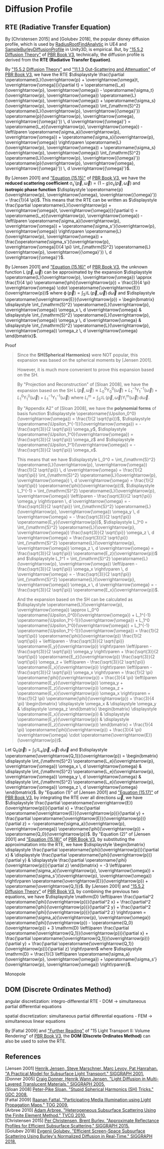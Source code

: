 # Diffusion Profile

## RTE (Radiative Transfer Equation)  

By \[Christensen 2015\] and \[Golubev 2018\], the popular disney diffusion profile, which is used by [RadiusRootFindAnalytic](https://github.com/EpicGames/UnrealEngine/blob/4.27/Engine/Shaders/Private/SubsurfaceBurleyNormalized.ush#L347) in UE4 and [SampleBurleyDiffusionProfile](https://github.com/Unity-Technologies/Graphics/blob/v10.8.0/com.unity.render-pipelines.high-definition/Runtime/Material/SubsurfaceScattering/SubsurfaceScattering.compute#L182) in Unity3D, is empirical. But, by ["15.5.2 Diffusion Theory"](https://www.pbr-book.org/3ed-2018/Light_Transport_II_Volume_Rendering/Subsurface_Scattering_Using_the_Diffusion_Equation#DiffusionTheory) of [PBR Book V3](https://www.pbr-book.org/3ed-2018/contents), technically, the diffusion profile is derived from the **RTE (Radiative Transfer Equation)**.  

By ["15.5.2 Diffusion Theory"](https://www.pbr-book.org/3ed-2018/Light_Transport_II_Volume_Rendering/Subsurface_Scattering_Using_the_Diffusion_Equation#DiffusionTheory) and ["11.1.3 Out-Scattering and Attenuation"](https://www.pbr-book.org/3ed-2018/Volume_Scattering/Volume_Scattering_Processes#Out-ScatteringandAttenuation) of [PBR Book V3](https://www.pbr-book.org/3ed-2018/contents), we have the RTE $\displaystyle \frac{\partial \operatorname{L}(\overrightarrow{p} + \overrightarrow{\omega}t, \overrightarrow{\omega})}{\partial t} = \operatorname{L_e}(\overrightarrow{p}, \overrightarrow{\omega}) - \operatorname{\sigma_t}(\overrightarrow{p}, \overrightarrow{\omega}) \operatorname{L}(\overrightarrow{p}, \overrightarrow{\omega}) + \operatorname{\sigma_s}(\overrightarrow{p}, \overrightarrow{\omega}) \int_{\mathrm{S}^2} \operatorname{L}(\overrightarrow{p}, \overrightarrow{{\omega}'}) \operatorname{p}(\overrightarrow{p}, \overrightarrow{\omega}, \overrightarrow{{\omega}'}) \, d \overrightarrow{{\omega}'} = \operatorname{L_e}(\overrightarrow{p}, \overrightarrow{\omega}) - \left\lparen \operatorname{\sigma_a}(\overrightarrow{p}, \overrightarrow{\omega}) + \operatorname{\sigma_s}(\overrightarrow{p}, \overrightarrow{\omega}) \right\rparen \operatorname{L}(\overrightarrow{p}, \overrightarrow{\omega}) + \operatorname{\sigma_s}(\overrightarrow{p}, \overrightarrow{\omega}) \int_{\mathrm{S}^2} \operatorname{L}(\overrightarrow{p}, \overrightarrow{{\omega}'}) \operatorname{p}(\overrightarrow{p}, \overrightarrow{\omega}, \overrightarrow{{\omega}'}) \, d \overrightarrow{{\omega}'}$.  

By \[Jensen 2001\] and ["Equation \(15.15\)"](https://www.pbr-book.org/3ed-2018/Light_Transport_II_Volume_Rendering/Subsurface_Scattering_Using_the_Diffusion_Equation#DiffusionTheory) of [PBR Book V3](https://www.pbr-book.org/3ed-2018/contents), we have the **reduced scattering coefficient** $\displaystyle \operatorname{\sigma_s'}(\overrightarrow{p}, \overrightarrow{\omega}) = (1 - g) \operatorname{\sigma_s}(\overrightarrow{p}, \overrightarrow{\omega})$ and **isotropic phase function** $\displaystyle \operatorname{p}(\overrightarrow{p}, \overrightarrow{\omega}, \overrightarrow{{\omega}'}) = \frac{1}{4 \pi}$. This means that the RTE can be written as $\displaystyle \frac{\partial \operatorname{L}(\overrightarrow{p} + \overrightarrow{\omega}t, \overrightarrow{\omega})}{\partial t} = \operatorname{L_e}(\overrightarrow{p}, \overrightarrow{\omega}) - \left\lparen \operatorname{\sigma_a}(\overrightarrow{p}, \overrightarrow{\omega}) + \operatorname{\sigma_s'}(\overrightarrow{p}, \overrightarrow{\omega}) \right\rparen \operatorname{L}(\overrightarrow{p}, \overrightarrow{\omega}) + \frac{\operatorname{\sigma_s'}(\overrightarrow{p}, \overrightarrow{\omega})}{4 \pi} \int_{\mathrm{S}^2} \operatorname{L}(\overrightarrow{p}, \overrightarrow{{\omega}'}) \, d \overrightarrow{{\omega}'}$.  

By \[Jensen 2001\] and ["Equation \(15.16\)"](https://www.pbr-book.org/3ed-2018/Light_Transport_II_Volume_Rendering/Subsurface_Scattering_Using_the_Diffusion_Equation#DiffusionTheory) of [PBR Book V3](https://www.pbr-book.org/3ed-2018/contents), the unknown function $\displaystyle \operatorname{L}(\overrightarrow{p}, \overrightarrow{\omega})$ can be approximated by the expansion $\displaystyle \operatorname{L}(\overrightarrow{p}, \overrightarrow{\omega}) \approx \frac{1}{4 \pi} \operatorname{\phi}(\overrightarrow{p}) + \frac{3}{4 \pi} \overrightarrow{\omega} \cdot \operatorname{\overrightarrow{E}}(\overrightarrow{p})$ where $\displaystyle \operatorname{\phi}(\overrightarrow{p}) = \int_{\mathrm{S}^2} \operatorname{L}(\overrightarrow{p}, \overrightarrow{\omega}) \, d \overrightarrow{\omega}$ and $\displaystyle \operatorname{\overrightarrow{E}}(\overrightarrow{p}) = \begin{bmatrix} \displaystyle \int_{\mathrm{S}^2} \operatorname{L}(\overrightarrow{p}, \overrightarrow{\omega}) \omega_x \, d \overrightarrow{\omega} & \displaystyle \int_{\mathrm{S}^2} \operatorname{L}(\overrightarrow{p}, \overrightarrow{\omega}) \omega_y \, d \overrightarrow{\omega} & \displaystyle \int_{\mathrm{S}^2} \operatorname{L}(\overrightarrow{p}, \overrightarrow{\omega}) \omega_z \, d \overrightarrow{\omega} \end{bmatrix}$.  

Proof  

> Since the **SH(Spherical Harmonics)** were NOT popular, this expansion was based on the spherical moments by \[Jensen 2001\].  
> 
> However, it is much more convenient to prove this expansion based on the SH.  
>  
> By "Projection and Reconstruction" of \[Sloan 2008\], we have the expansion based on the SH $\displaystyle \operatorname{L}(\overrightarrow{p}, \overrightarrow{\omega}) \approx L_0^0 \operatorname{\Upsilon_0^0}(\overrightarrow{\omega}) + L_1^{-1} \operatorname{\Upsilon_1^{-1}}(\overrightarrow{\omega}) + L_1^0 \operatorname{\Upsilon_1^0}(\overrightarrow{\omega}) + L_1^{-1} \operatorname{\Upsilon_1^{-1}}(\overrightarrow{\omega})$ where $\displaystyle L_l^m = \int_{\mathrm{S}^2} \operatorname{L}(\overrightarrow{p}, \overrightarrow{\omega}) \operatorname{\Upsilon_l^m}(\overrightarrow{\omega}) \, d \overrightarrow{\omega}$.  
>  
> By "Appendix A2" of \[Sloan 2008\], we have the **polynomial forms** of basis function $\displaystyle \operatorname{\Upsilon_0^0}(\overrightarrow{\omega}) = \frac{1}{2 \sqrt{\pi}}$, $\displaystyle \operatorname{\Upsilon_1^{-1}}(\overrightarrow{\omega}) = - \frac{\sqrt{3}}{2 \sqrt{\pi}} \omega_y$, $\displaystyle \operatorname{\Upsilon_1^0}(\overrightarrow{\omega}) = \frac{\sqrt{3}}{2 \sqrt{\pi}} \omega_z$ and $\displaystyle \operatorname{\Upsilon_1^1}(\overrightarrow{\omega}) = - \frac{\sqrt{3}}{2 \sqrt{\pi}} \omega_x$.  
>  
> This means that we have $\displaystyle L_0^0 = \int_{\mathrm{S}^2} \operatorname{L}(\overrightarrow{p}, \overrightarrow{\omega}) \frac{1}{2 \sqrt{\pi}} \, d \overrightarrow{\omega} = \frac{1}{2 \sqrt{\pi}} \int_{\mathrm{S}^2} \operatorname{L}(\overrightarrow{p}, \overrightarrow{\omega}) \, d \overrightarrow{\omega} = \frac{1}{2 \sqrt{\pi}} \operatorname{\phi}(\overrightarrow{p})$, $\displaystyle L_1^{-1} = \int_{\mathrm{S}^2} \operatorname{L}(\overrightarrow{p}, \overrightarrow{\omega}) \left\lparen - \frac{\sqrt{3}}{2 \sqrt{\pi}} \omega_y \right\rparen \, d \overrightarrow{\omega} = - \frac{\sqrt{3}}{2 \sqrt{\pi}} \int_{\mathrm{S}^2} \operatorname{L}(\overrightarrow{p}, \overrightarrow{\omega}) \omega_y \, d \overrightarrow{\omega} = - \frac{\sqrt{3}}{2 \sqrt{\pi}} \operatorname{E_y}(\overrightarrow{p})$, $\displaystyle L_1^0 = \int_{\mathrm{S}^2} \operatorname{L}(\overrightarrow{p}, \overrightarrow{\omega}) \frac{\sqrt{3}}{2 \sqrt{\pi}} \omega_z \, d \overrightarrow{\omega} = \frac{\sqrt{3}}{2 \sqrt{\pi}} \int_{\mathrm{S}^2} \operatorname{L}(\overrightarrow{p}, \overrightarrow{\omega}) \omega_z \, d \overrightarrow{\omega} = \frac{\sqrt{3}}{2 \sqrt{\pi}} \operatorname{E_z}(\overrightarrow{p})$ and $\displaystyle L_1^1 = \int_{\mathrm{S}^2} \operatorname{L}(\overrightarrow{p}, \overrightarrow{\omega}) \left\lparen - \frac{\sqrt{3}}{2 \sqrt{\pi}} \omega_x \right\rparen \, d \overrightarrow{\omega} = - \frac{\sqrt{3}}{2 \sqrt{\pi}} \int_{\mathrm{S}^2} \operatorname{L}(\overrightarrow{p}, \overrightarrow{\omega}) \omega_x \, d \overrightarrow{\omega} = - \frac{\sqrt{3}}{2 \sqrt{\pi}} \operatorname{E_x}(\overrightarrow{p})$.  
>  
> And the expansion based on the SH can be calculated as $\displaystyle \operatorname{L}(\overrightarrow{p}, \overrightarrow{\omega}) \approx L_0^0 \operatorname{\Upsilon_0^0}(\overrightarrow{\omega}) + L_1^{-1} \operatorname{\Upsilon_1^{-1}}(\overrightarrow{\omega}) + L_1^0 \operatorname{\Upsilon_1^0}(\overrightarrow{\omega}) + L_1^{-1} \operatorname{\Upsilon_1^{-1}}(\overrightarrow{\omega}) = \frac{1}{2 \sqrt{\pi}} \operatorname{\phi}(\overrightarrow{p}) \frac{1}{2 \sqrt{\pi}} + \left\lparen - \frac{\sqrt{3}}{2 \sqrt{\pi}} \operatorname{E_y}(\overrightarrow{p}) \right\rparen \left\lparen - \frac{\sqrt{3}}{2 \sqrt{\pi}} \omega_y \right\rparen + \frac{\sqrt{3}}{2 \sqrt{\pi}} \operatorname{E_z}(\overrightarrow{p}) \frac{\sqrt{3}}{2 \sqrt{\pi}} \omega_z + \left\lparen - \frac{\sqrt{3}}{2 \sqrt{\pi}} \operatorname{E_x}(\overrightarrow{p}) \right\rparen \left\lparen - \frac{\sqrt{3}}{2 \sqrt{\pi}} \omega_x \right\rparen = \frac{1}{2 \pi} \operatorname{\phi}(\overrightarrow{p}) + \frac{3}{4 \pi} \left\lparen \operatorname{E_y}(\overrightarrow{p}) \omega_y + \operatorname{E_z}(\overrightarrow{p}) \omega_z + \operatorname{E_x}(\overrightarrow{p}) \omega_x \right\rparen = \frac{1}{2 \pi} \operatorname{\phi}(\overrightarrow{p}) + \frac{3}{4 \pi} \begin{bmatrix} \displaystyle \omega_x & \displaystyle \omega_y & \displaystyle \omega_z \end{bmatrix} \begin{bmatrix} \displaystyle \operatorname{E_x}(\overrightarrow{p}) & \displaystyle \operatorname{E_y}(\overrightarrow{p}) & \displaystyle \operatorname{E_z}(\overrightarrow{p}) \end{bmatrix} = \frac{1}{4 \pi} \operatorname{\phi}(\overrightarrow{p}) + \frac{3}{4 \pi} \overrightarrow{\omega} \cdot \operatorname{\overrightarrow{E}}(\overrightarrow{p})$.  
>  

Let $\displaystyle \operatorname{Q_0}(\overrightarrow{p}) = \int_{\mathrm{S}^2} \operatorname{L_e}(\overrightarrow{p}, \overrightarrow{\omega}) \, d \overrightarrow{\omega}$ and $\displaystyle \operatorname{\overrightarrow{Q_1}}(\overrightarrow{p}) = \begin{bmatrix} \displaystyle \int_{\mathrm{S}^2} \operatorname{L_e}(\overrightarrow{p}, \overrightarrow{\omega}) \omega_x \, d \overrightarrow{\omega} & \displaystyle \int_{\mathrm{S}^2} \operatorname{L_e}(\overrightarrow{p}, \overrightarrow{\omega}) \omega_y \, d \overrightarrow{\omega} & \displaystyle \int_{\mathrm{S}^2} \operatorname{L_e}(\overrightarrow{p}, \overrightarrow{\omega}) \omega_z \, d \overrightarrow{\omega} \end{bmatrix}$. By "Equation \(1\)" of \[Jensen 2001\] and ["Equation \(15.17\)"](https://www.pbr-book.org/3ed-2018/Light_Transport_II_Volume_Rendering/Subsurface_Scattering_Using_the_Diffusion_Equation#DiffusionTheory) of [PBR Book V3](https://www.pbr-book.org/3ed-2018/contents), by integrating the RTE over all directions $\displaystyle \overrightarrow{\omega}$, we have $\displaystyle \frac{\partial \operatorname{\overrightarrow{E}}(\overrightarrow{p})}{\partial x} + \frac{\partial \operatorname{\overrightarrow{E}}(\overrightarrow{p})}{\partial y} + \frac{\partial \operatorname{\overrightarrow{E}}(\overrightarrow{p})}{\partial z} = -\operatorname{\sigma_a}(\overrightarrow{p}, \overrightarrow{\omega}) \operatorname{\phi}(\overrightarrow{p}) + \operatorname{Q_0}(\overrightarrow{p})$. By "Equation \(2\)" of \[Jensen 2001\] and ["Equation \(15.18\)"](https://www.pbr-book.org/3ed-2018/Light_Transport_II_Volume_Rendering/Subsurface_Scattering_Using_the_Diffusion_Equation#DiffusionTheory) of [PBR Book V3](https://www.pbr-book.org/3ed-2018/contents), by substituting the approximatation into the RTE, we have $\displaystyle \begin{bmatrix} \displaystyle \frac{\partial \operatorname{\phi}(\overrightarrow{p})}{\partial x} & \displaystyle \frac{\partial \operatorname{\phi}(\overrightarrow{p})}{\partial y} & \displaystyle \frac{\partial \operatorname{\phi}(\overrightarrow{p})}{\partial z} \end{bmatrix} = -3 \left\lparen \operatorname{\sigma_a}(\overrightarrow{p}, \overrightarrow{\omega}) + \operatorname{\sigma_s'}(\overrightarrow{p}, \overrightarrow{\omega}) \right\rparen \operatorname{\overrightarrow{E}}(\overrightarrow{p}) + \operatorname{\overrightarrow{Q_1}}$. By \[Jensen 2001\] and ["15.5.2 Diffusion Theory"](https://www.pbr-book.org/3ed-2018/Light_Transport_II_Volume_Rendering/Subsurface_Scattering_Using_the_Diffusion_Equation#DiffusionTheory) of [PBR Book V3](https://www.pbr-book.org/3ed-2018/contents), by combining the previous two equations, we have $\displaystyle \mathrm{D} \left\lparen \frac{\partial^2 \operatorname{\phi}(\overrightarrow{p})}{\partial^2 x} + \frac{\partial^2 \operatorname{\phi}(\overrightarrow{p})}{\partial^2 y} + \frac{\partial^2 \operatorname{\phi}(\overrightarrow{p})}{\partial^2 z} \right\rparen = \operatorname{\sigma_a}(\overrightarrow{p}, \overrightarrow{\omega}) \operatorname{\phi}(\overrightarrow{p}) - \operatorname{Q_0}(\overrightarrow{p}) + 3 \mathrm{D} \left\lparen \frac{\partial \operatorname{\overrightarrow{Q_1}}(\overrightarrow{p})}{\partial x} + \frac{\partial \operatorname{\overrightarrow{Q_1}}(\overrightarrow{p})}{\partial y} + \frac{\partial \operatorname{\overrightarrow{Q_1}}(\overrightarrow{p})}{\partial z} \right\rparen$ where $\displaystyle \mathrm{D} = \frac{1}{3 \left\lparen \operatorname{\sigma_a}(\overrightarrow{p}, \overrightarrow{\omega}) + \operatorname{\sigma_s'}(\overrightarrow{p}, \overrightarrow{\omega}) \right\rparen}$.  

Monopole 

## DOM (Discrete Ordinates Method)  

angular discretization: integro-differential RTE - DOM -> simultaneous partial differential equations  

spatial discretization: simultaneous partial differential equations - FEM -> simultaneous linear equations  

By \[Fattal 2009\] and ["Further Reading"](https://www.pbr-book.org/3ed-2018/Light_Transport_II_Volume_Rendering/Further_Reading) of "15 Light Transport II: Volume Rendering" of [PBR Book V3](https://www.pbr-book.org/3ed-2018/contents), the **DOM (Discrete Ordinates Method)** can also be used to solve the RTE.  

## References  
\[Jensen 2001\] [Henrik Jensen, Steve Marschner, Marc Levoy, Pat Hanrahan. "A Practical Model for Subsurface Light Transport." SIGGRAPH 2001.](http://www.graphics.stanford.edu/papers/bssrdf/)  
\[Donner 2005\] [Craig Donner, Henrik Wann Jensen. "Light Diffusion in Multi-Layered Translucent Materials." SIGGRAPH 2005.](http://graphics.ucsd.edu/~henrik/papers/layered/)  
\[Sloan 2008\] [Peter-Pike Sloan. "Stupid Spherical Harmonics (SH) Tricks." GDC 2008.](http://www.ppsloan.org/publications/StupidSH36.pdf)  
\[Fattal 2009\] [Raanan Fattal. "Participating Media Illumination using Light Propagation Maps." TOG 2009.](https://www.cs.huji.ac.il/w~raananf/projects/lpm/)  
\[Arbree 2010\] [Adam Arbree. "Heterogeneous Subsurface Scattering Using the Finite Element Method." TVCG 2010.](https://www.cs.cornell.edu/%7Earbree/)  
\[Christensen 2015\] [Per Christensen, Brent Burley. "Approximate Reflectance Profiles for Efficient Subsurface Scattering." SIGGRAPH 2015.](https://graphics.pixar.com/library/)  
\[Golubev 2018\] [Evgenii Golubev. "Efficient Screen-Space Subsurface Scattering Using Burley's Normalized Diffusion in Real-Time." SIGGRAPH 2018.](https://zero-radiance.github.io/post/sampling-diffusion/)  

